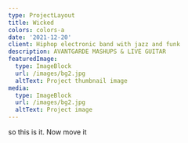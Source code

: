 ```yaml
---
type: ProjectLayout
title: Wicked
colors: colors-a
date: '2021-12-20'
client: Hiphop electronic band with jazz and funk
description: AVANTGARDE MASHUPS & LIVE GUITAR
featuredImage:
  type: ImageBlock
  url: /images/bg2.jpg
  altText: Project thumbnail image
media:
  type: ImageBlock
  url: /images/bg2.jpg
  altText: Project image
---
```

so this is it. Now move it
